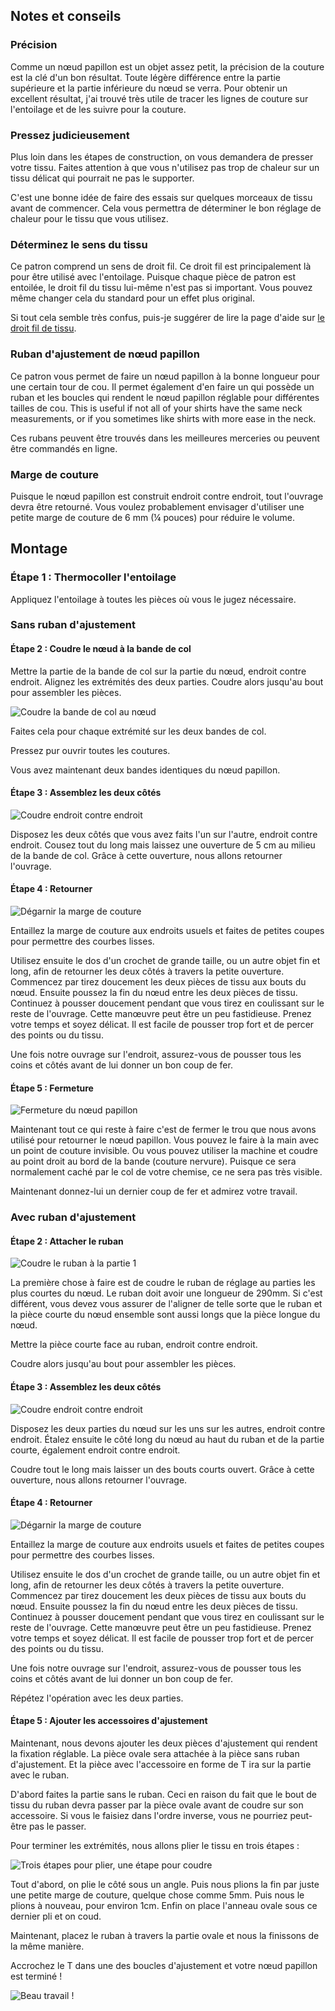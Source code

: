 ## Notes et conseils

### Précision

Comme un nœud papillon est un objet assez petit, la précision de la couture est la clé d'un bon résultat. Toute légère différence entre la partie supérieure et la partie inférieure du nœud se verra. Pour obtenir un excellent résultat, j'ai trouvé très utile de tracer les lignes de couture sur l'entoilage et de les suivre pour la couture.

### Pressez judicieusement

Plus loin dans les étapes de construction, on vous demandera de presser votre tissu. Faites attention à que vous n'utilisez pas trop de chaleur sur un tissu délicat qui pourrait ne pas le supporter.

C'est une bonne idée de faire des essais sur quelques morceaux de tissu avant de commencer. Cela vous permettra de déterminer le bon réglage de chaleur pour le tissu que vous utilisez.

### Déterminez le sens du tissu

Ce patron comprend un sens de droit fil. Ce droit fil est principalement là pour être utilisé avec l'entoilage. Puisque chaque pièce de patron est entoilée, le droit fil du tissu lui-même n'est pas si important. Vous pouvez même changer cela du standard pour un effet plus original.

<Note>

Si tout cela semble très confus, puis-je suggérer de lire la page d'aide 
sur [le droit fil de tissu](/docs/sewing/fabric-grain).

</Note>

### Ruban d'ajustement de nœud papillon

Ce patron vous permet de faire un nœud papillon à la bonne longueur pour une certain tour de cou. Il permet également d'en faire un qui possède un ruban et les boucles qui rendent le nœud papillon réglable pour différentes tailles de cou. This is useful if not all of your shirts have the same neck measurements, or if you sometimes like shirts with more ease in the neck.

Ces rubans peuvent être trouvés dans les meilleures merceries ou peuvent être commandés en ligne.

### Marge de couture

Puisque le nœud papillon est construit endroit contre endroit, tout l'ouvrage devra être retourné. Vous voulez probablement envisager d'utiliser une petite marge de couture de 6 mm (¼ pouces) pour réduire le volume.


## Montage

### Étape 1 : Thermocoller l'entoilage

Appliquez l'entoilage à toutes les pièces où vous le jugez nécessaire.

### Sans ruban d'ajustement

#### Étape 2 : Coudre le nœud à la bande de col

Mettre la partie de la bande de col sur la partie du nœud, endroit contre endroit. Alignez les extrémités des deux parties. Coudre alors jusqu'au bout pour assembler les pièces.

![Coudre la bande de col au nœud](step12.png)

Faites cela pour chaque extrémité sur les deux bandes de col.

Pressez pur ouvrir toutes les coutures.

Vous avez maintenant deux bandes identiques du nœud papillon.

#### Étape 3 : Assemblez les deux côtés

![Coudre endroit contre endroit](step13.png)

Disposez les deux côtés que vous avez faits l'un sur l'autre, endroit contre endroit. Cousez tout du long mais laissez une ouverture de 5 cm au milieu de la bande de col. Grâce à cette ouverture, nous allons retourner l'ouvrage.

#### Étape 4 : Retourner

![Dégarnir la marge de couture](step14.png)

Entaillez la marge de couture aux endroits usuels et faites de petites coupes pour permettre des courbes lisses.

Utilisez ensuite le dos d'un crochet de grande taille, ou un autre objet fin et long, afin de retourner les deux côtés à travers la petite ouverture. Commencez par tirez doucement les deux pièces de tissu aux bouts du nœud. Ensuite poussez la fin du nœud entre les deux pièces de tissu. Continuez à pousser doucement pendant que vous tirez en coulissant sur le reste de l'ouvrage. Cette manœuvre peut être un peu fastidieuse. Prenez votre temps et soyez délicat. Il est facile de pousser trop fort et de percer des points ou du tissu.

Une fois notre ouvrage sur l'endroit, assurez-vous de pousser tous les coins et côtés avant de lui donner un bon coup de fer.

#### Étape 5 : Fermeture

![Fermeture du nœud papillon](step15.png)

Maintenant tout ce qui reste à faire c'est de fermer le trou que nous avons utilisé pour retourner le nœud papillon. Vous pouvez le faire à la main avec un point de couture invisible. Ou vous pouvez utiliser la machine et coudre au point droit au bord de la bande (couture nervure). Puisque ce sera normalement caché par le col de votre chemise, ce ne sera pas très visible.

Maintenant donnez-lui un dernier coup de fer et admirez votre travail.

### Avec ruban d'ajustement

#### Étape 2 : Attacher le ruban

![Coudre le ruban à la partie 1](step22.png)

La première chose à faire est de coudre le ruban de réglage au parties les plus courtes du nœud. Le ruban doit avoir une longueur de 290mm. Si c'est différent, vous devez vous assurer de l'aligner de telle sorte que le ruban et la pièce courte du nœud ensemble sont aussi longs que la pièce longue du nœud.

Mettre la pièce courte face au ruban, endroit contre endroit.

Coudre alors jusqu'au bout pour assembler les pièces.

#### Étape 3 : Assemblez les deux côtés

![Coudre endroit contre endroit](step23.png)

Disposez les deux parties du nœud sur les uns sur les autres, endroit contre endroit. Étalez ensuite le côté long du nœud au haut du ruban et de la partie courte, également endroit contre endroit.

Coudre tout le long mais laisser un des bouts courts ouvert. Grâce à cette ouverture, nous allons retourner l'ouvrage.

#### Étape 4 : Retourner

![Dégarnir la marge de couture](step14.png)

Entaillez la marge de couture aux endroits usuels et faites de petites coupes pour permettre des courbes lisses.

Utilisez ensuite le dos d'un crochet de grande taille, ou un autre objet fin et long, afin de retourner les deux côtés à travers la petite ouverture. Commencez par tirez doucement les deux pièces de tissu aux bouts du nœud. Ensuite poussez la fin du nœud entre les deux pièces de tissu. Continuez à pousser doucement pendant que vous tirez en coulissant sur le reste de l'ouvrage. Cette manœuvre peut être un peu fastidieuse. Prenez votre temps et soyez délicat. Il est facile de pousser trop fort et de percer des points ou du tissu.

Une fois notre ouvrage sur l'endroit, assurez-vous de pousser tous les coins et côtés avant de lui donner un bon coup de fer.

Répétez l'opération avec les deux parties.

#### Étape 5 : Ajouter les accessoires d'ajustement

Maintenant, nous devons ajouter les deux pièces d'ajustement qui rendent la fixation réglable. La pièce ovale sera attachée à la pièce sans ruban d'ajustement. Et la pièce avec l'accessoire en forme de T ira sur la partie avec le ruban.

D'abord faites la partie sans le ruban. Ceci en raison du fait que le bout de tissu du ruban devra passer par la pièce ovale avant de coudre sur son accessoire. Si vous le faisiez dans l'ordre inverse, vous ne pourriez peut-être pas le passer.

Pour terminer les extrémités, nous allons plier le tissu en trois étapes :

![Trois étapes pour plier, une étape pour coudre](step25.png)

Tout d'abord, on plie le côté sous un angle. Puis nous plions la fin par juste une petite marge de couture, quelque chose comme 5mm. Puis nous le plions à nouveau, pour environ 1cm. Enfin on place l'anneau ovale sous ce dernier pli et on coud.

Maintenant, placez le ruban à travers la partie ovale et nous la finissons de la même manière.

Accrochez le T dans une des boucles d'ajustement et votre nœud papillon est terminé !

![Beau travail !](finished.gif)
